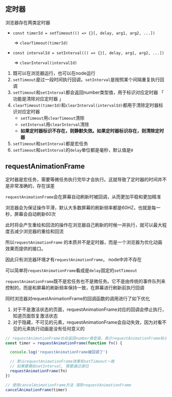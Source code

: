 ## 定时器

浏览器存在两类定时器

+ `const timerId = setTimeout(() => {}[, delay, arg1, arg2, ...])` 

  ​	=> `clearTimeout(timerId)`

+ `const intervalId = setInterval(() => {}[, delay, arg1, arg2, ...])` 

  ​	=> `clearInterval(intervalId)`

1. 既可以在浏览器运行，也可以在node运行
2. `setTimeout`是过一段时间执行回调，`setInterval`是按照某个间隔重复执行回调
3. `setTimeout`和`setInterval`都会返回number类型值，用于标识对应定时器 「 功能是清除对应定时器 」
4. `clearTimeout(timerId)`和`clearInterval(intervalId)`都用于清除定时器标识对应定时器
   + `setTimeout`用`clearTimeout`清除
   + `setInterval`用`clearInterval`清除
   + **如果定时器标识不存在，则静默失效。如果定时器标识存在，则清除定时器**
5. `setTimeout`和`setInterval`都是宏任务
6. `setTimeout`和`setInterval`的`delay`单位都是毫秒，默认值是`0`



## requestAnimationFrame

定时器是宏任务，需要等微任务执行完毕才会执行。这就导致了定时器的时间并不是非常准确的，存在误差

`requestAnimationFrame`会在屏幕自动刷新时被回调，从而更加平稳和更加精准



浏览器会为保证操作平滑，默认大多数屏幕的刷新频率都是60HZ，也就是每一秒，屏幕会自动刷新60次

此时将会产生重绘和回流的操作在浏览器自己刷新的时候一并执行，就可以最大程度去减少浏览器的重绘和回流



所以`requestAnimationFrame` 的本质并不是定时器，而是一个浏览器为优化动画效果而提供的接口。

因此只有浏览器环境才有`requestAnimationFrame`， node中并不存在

可以简单将`requestAnimationFrame`看成是`delay`固定的`setTimeout`



`requestAnimationFrame`既不是宏任务也不是微任务。它不是由传统的事件队列来控制的，而是和屏幕的刷新频率保持一致，在屏幕进行刷新前执行回调



同时浏览器对requestAnimationFrame的回调函数的调用进行了如下优化

1. 对于不是激活状态的页面，requestAnimationFrame对应的回调会停止执行，知道页面恢复激活状态
2. 对于隐藏，不可见的元素，requestAnimationFrame会自动失效，因为对看不见的元素执行动画是没有任何意义的



```js
// requestAnimationFrame也会返回number类型值，表示requestAnimationFrame标识
const timer = requestAnimationFrame(function fn() {

  console.log('requestAnimationFrame被回调了')

  // 默认requestAnimationFrame效果和setTimeout一致
  // 如果要模拟setInterval, 需要通过递归
  requestAnimationFrame(fn)
})

// 使用cancelAnimationFrame方法 清除requestAnimationFrame
cancelAnimationFrame(timer)
```

